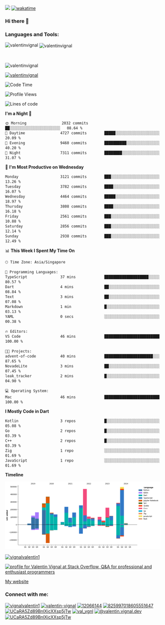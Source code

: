 
![](https://komarev.com/ghpvc/?username=valentinvignal&label=Profile%20views&color=0e75b6&style=flat)
[![wakatime](https://wakatime.com/badge/user/a700230c-ba51-4378-8fbc-fbcb542401ed.svg)](https://wakatime.com/@a700230c-ba51-4378-8fbc-fbcb542401ed)

### Hi there 👋

<h3 align="left">Languages and Tools:</h3>


<p><img align="left" src="https://github-readme-stats.vercel.app/api?username=ValentinVignal&count_private=true&show_icons=true&theme=dark" alt="valentinvignal" /></p>

<p>&nbsp;<img align="center" src="https://github-readme-stats.vercel.app/api/top-langs/?username=ValentinVignal&hide=jupyter%20notebook&layout=compact&theme=dark" alt="valentinvignal" /></p>

<br/>

<p><img align="center" src="https://github-readme-streak-stats.herokuapp.com/?user=valentinvignal&theme=dark" alt="valentinvignal" /></p>


<p align="left"> <a href="https://github.com/ryo-ma/github-profile-trophy"><img src="https://github-profile-trophy.vercel.app/?username=valentinvignal&theme=darkhub" alt="valentinvignal" /></a> </p>

<!--START_SECTION:waka-->
![Code Time](http://img.shields.io/badge/Code%20Time-2%2C815%20hrs%2016%20mins-blue)

![Profile Views](http://img.shields.io/badge/Profile%20Views-0-blue)

![Lines of code](https://img.shields.io/badge/From%20Hello%20World%20I%27ve%20Written-4.0%20million%20lines%20of%20code-blue)

**I'm a Night 🦉** 

```text
🌞 Morning                2032 commits        ██░░░░░░░░░░░░░░░░░░░░░░░   08.64 % 
🌆 Daytime                4727 commits        █████░░░░░░░░░░░░░░░░░░░░   20.09 % 
🌃 Evening                9460 commits        ██████████░░░░░░░░░░░░░░░   40.20 % 
🌙 Night                  7311 commits        ████████░░░░░░░░░░░░░░░░░   31.07 % 
```
📅 **I'm Most Productive on Wednesday** 

```text
Monday                   3121 commits        ███░░░░░░░░░░░░░░░░░░░░░░   13.26 % 
Tuesday                  3782 commits        ████░░░░░░░░░░░░░░░░░░░░░   16.07 % 
Wednesday                4464 commits        █████░░░░░░░░░░░░░░░░░░░░   18.97 % 
Thursday                 3808 commits        ████░░░░░░░░░░░░░░░░░░░░░   16.18 % 
Friday                   2561 commits        ███░░░░░░░░░░░░░░░░░░░░░░   10.88 % 
Saturday                 2856 commits        ███░░░░░░░░░░░░░░░░░░░░░░   12.14 % 
Sunday                   2938 commits        ███░░░░░░░░░░░░░░░░░░░░░░   12.49 % 
```


📊 **This Week I Spent My Time On** 

```text
🕑︎ Time Zone: Asia/Singapore

💬 Programming Languages: 
TypeScript               37 mins             ████████████████████░░░░░   80.57 % 
Dart                     4 mins              ██░░░░░░░░░░░░░░░░░░░░░░░   08.84 % 
Text                     3 mins              ██░░░░░░░░░░░░░░░░░░░░░░░   07.08 % 
Markdown                 1 min               █░░░░░░░░░░░░░░░░░░░░░░░░   03.13 % 
YAML                     0 secs              ░░░░░░░░░░░░░░░░░░░░░░░░░   00.38 % 

🔥 Editors: 
VS Code                  46 mins             █████████████████████████   100.00 % 

🐱‍💻 Projects: 
advent-of-code           40 mins             ██████████████████████░░░   87.65 % 
NovadeLite               3 mins              ██░░░░░░░░░░░░░░░░░░░░░░░   07.45 % 
leak_tracker             2 mins              █░░░░░░░░░░░░░░░░░░░░░░░░   04.90 % 

💻 Operating System: 
Mac                      46 mins             █████████████████████████   100.00 % 
```

**I Mostly Code in Dart** 

```text
Kotlin                   3 repos             █░░░░░░░░░░░░░░░░░░░░░░░░   05.08 % 
Go                       2 repos             █░░░░░░░░░░░░░░░░░░░░░░░░   03.39 % 
C++                      2 repos             █░░░░░░░░░░░░░░░░░░░░░░░░   03.39 % 
Zig                      1 repo              ░░░░░░░░░░░░░░░░░░░░░░░░░   01.69 % 
JavaScript               1 repo              ░░░░░░░░░░░░░░░░░░░░░░░░░   01.69 % 
```



**Timeline**

![Lines of Code chart](https://raw.githubusercontent.com/ValentinVignal/ValentinVignal/main/assets/bar_graph.png)


<!--END_SECTION:waka-->

<p align="left"> <a href="https://twitter.com/vignalvalentin1" target="blank"><img src="https://img.shields.io/twitter/follow/vignalvalentin1?logo=twitter" alt="vignalvalentin1" /></a> </p>

<a href="https://stackoverflow.com/users/12066144/valentin-vignal"><img src="https://stackexchange.com/users/flair/16694563.png?theme=dark" width="208" height="58" alt="profile for Valentin Vignal at Stack Overflow, Q&amp;A for professional and enthusiast programmers" title="profile for Valentin Vignal at Stack Overflow, Q&amp;A for professional and enthusiast programmers"></a>

[My website](https://valentinvignal.github.io/portfolio/)

<h3 align="left">Connect with me:</h3>
<p align="left">
<a href="https://twitter.com/vignalvalentin1" target="blank"><img align="center" src="https://raw.githubusercontent.com/rahuldkjain/github-profile-readme-generator/master/src/images/icons/Social/twitter.svg" alt="vignalvalentin1" height="30" width="40" /></a>
<a href="https://linkedin.com/in/valentin-vignal" target="blank"><img align="center" src="https://raw.githubusercontent.com/rahuldkjain/github-profile-readme-generator/master/src/images/icons/Social/linked-in-alt.svg" alt="valentin-vignal" height="30" width="40" /></a>
<a href="https://stackoverflow.com/users/12066144" target="blank"><img align="center" src="https://raw.githubusercontent.com/rahuldkjain/github-profile-readme-generator/master/src/images/icons/Social/stack-overflow.svg" alt="12066144" height="30" width="40" /></a>
<a href="https://discordapp.com/users/825997018605551647" target="blank"><img align="center" src="https://raw.githubusercontent.com/rahuldkjain/github-profile-readme-generator/master/src/images/icons/Social/discord.svg" alt="825997018605551647" height="30" width="40" /></a>
<a href="https://www.reddit.com/user/ValentinVignal" target="blank"><img align="center" src="https://raw.githubusercontent.com/rahuldkjain/github-profile-readme-generator/master/src/images/icons/Social/reddit.svg" alt="UCaRA5Zd89BnlXicXXsp5jTw" height="30" width="40" /></a>
<a href="https://instagram.com/valentin_vignal" target="blank"><img align="center" src="https://raw.githubusercontent.com/rahuldkjain/github-profile-readme-generator/master/src/images/icons/Social/instagram.svg" alt="val_vgnl" height="30" width="40" /></a>
<a href="https://medium.com/@valentin.vignal.dev" target="blank"><img align="center" src="https://raw.githubusercontent.com/rahuldkjain/github-profile-readme-generator/master/src/images/icons/Social/medium.svg" alt="@valentin.vignal.dev" height="30" width="40" /></a>
<a href="https://www.youtube.com/channel/UCaRA5Zd89BnlXicXXsp5jTw" target="blank"><img align="center" src="https://raw.githubusercontent.com/rahuldkjain/github-profile-readme-generator/master/src/images/icons/Social/youtube.svg" alt="UCaRA5Zd89BnlXicXXsp5jTw" height="30" width="40" /></a>
</p>


